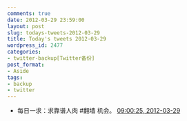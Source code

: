 ```yaml
---
comments: true
date: 2012-03-29 23:59:00
layout: post
slug: todays-tweets-2012-03-29
title: Today's tweets 2012-03-29
wordpress_id: 2477
categories:
- twitter-backup[Twitter备份]
post_format:
- Aside
tags:
- backup
- twitter
---
```





  * 每日一求：求靠谱人肉 #翻墙 机会。 [09:00:25, 2012-03-29](http://twitter.com/gfrog/statuses/185169505301970948)




